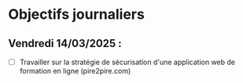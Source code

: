 # Objectifs journaliers

## Vendredi 14/03/2025 :

- [ ] Travailler sur la stratégie de sécurisation d'une application web de formation en ligne (pire2pire.com)


